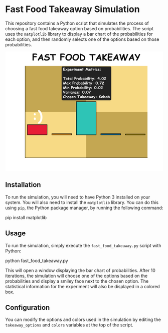 # Fast Food Takeaway Simulation

This repository contains a Python script that simulates the process of choosing a fast food takeaway option based on probabilities. The script uses the `matplotlib` library to display a bar chart of the probabilities for each option, and then randomly selects one of the options based on those probabilities.

![Result of Plot](Figure_1.png)

## Installation

To run the simulation, you will need to have Python 3 installed on your system. You will also need to install the `matplotlib` library. You can do this using `pip`, the Python package manager, by running the following command:

pip install matplotlib


## Usage

To run the simulation, simply execute the `fast_food_takeaway.py` script with Python:

python fast_food_takeaway.py


This will open a window displaying the bar chart of probabilities. After 10 iterations, the simulation will choose one of the options based on the probabilities and display a smiley face next to the chosen option. The statistical information for the experiment will also be displayed in a colored box.

## Configuration

You can modify the options and colors used in the simulation by editing the `takeaway_options` and `colors` variables at the top of the script.
